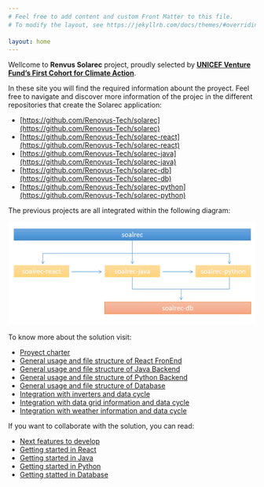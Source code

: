 ```yaml
---
# Feel free to add content and custom Front Matter to this file.
# To modify the layout, see https://jekyllrb.com/docs/themes/#overriding-theme-defaults

layout: home
---
```


Wellcome to **Renvus Solarec** project, proudly selected by **[UNICEF Venture Fund’s First Cohort for Climate Action](https://www.unicef.org/innovation/venturefund/climate-action-cohort)**.

In these site you will find the required information abount the proyect. Feel free to navigate and discover more information of the projec in the different repositories that create the Solarec application:

- [https://github.com/Renovus-Tech/solarec](https://github.com/Renovus-Tech/solarec)
- [https://github.com/Renovus-Tech/solarec-react](https://github.com/Renovus-Tech/solarec-react)
- [https://github.com/Renovus-Tech/solarec-java](https://github.com/Renovus-Tech/solarec-java)
- [https://github.com/Renovus-Tech/solarec-db](https://github.com/Renovus-Tech/solarec-db)
- [https://github.com/Renovus-Tech/solarec-python](https://github.com/Renovus-Tech/solarec-python)

The previous projects are all integrated within the following diagram:

![Projects relations diagram](documentation/imgs/diagram.png)

To know more about the solution visit:

- [Proyect charter](documentation/charter)
- [General usage and file structure of React FronEnd](documentation/react)
- [General usage and file structure of Java Backend](documentation/java)
- [General usage and file structure of Python Backend](documentation/python)
- [General usage and file structure of Database](documentation/database)
- [Integration with inverters and data cycle](documentation/inverters)
- [Integration with data grid information and data cycle](documentation/grid)
- [Integration with weather information and data cycle](documentation/weather)

If you want to collaborate with the solution, you can read:

- [Next features to develop](documentation/next)
- [Getting started in React](documentation/starting/react)
- [Getting started in Java](documentation/starting/java)
- [Getting started in Python](documentation/starting/python)
- [Getting statted in Database](documentation/starting/database)